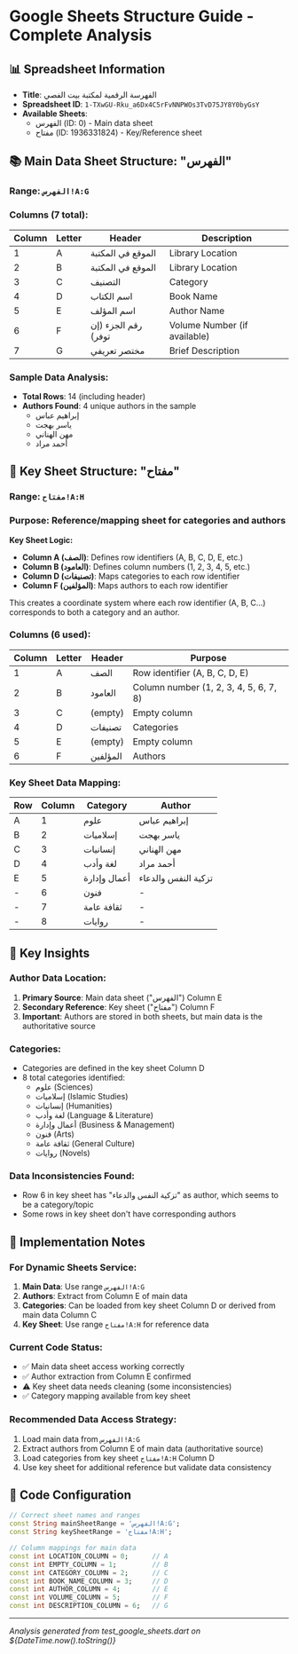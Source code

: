 # Google Sheets Structure Guide - Complete Analysis

## 📊 Spreadsheet Information
- **Title**: الفهرسة الرقمية لمكتبة بيت الفصي
- **Spreadsheet ID**: `1-TXwGU-Rku_a6Dx4C5rFvNNPWOs3TvD75JY8Y0byGsY`
- **Available Sheets**: 
  - الفهرس (ID: 0) - Main data sheet
  - مفتاح (ID: 1936331824) - Key/Reference sheet

## 📚 Main Data Sheet Structure: "الفهرس"

### Range: `الفهرس!A:G`
### Columns (7 total):

| Column | Letter | Header | Description |
|--------|--------|--------|-------------|
| 1 | A | الموقع في المكتبة | Library Location | Row
| 2 | B | الموقع في المكتبة | Library Location | Column
| 3 | C | التصنيف | Category |
| 4 | D | اسم الكتاب | Book Name |
| 5 | E | اسم المؤلف | Author Name |
| 6 | F | رقم الجزء (إن توفر) | Volume Number (if available) |
| 7 | G | مختصر تعريفي | Brief Description |

### Sample Data Analysis:
- **Total Rows**: 14 (including header)
- **Authors Found**: 4 unique authors in the sample
  - إبراهيم عباس
  - ياسر بهجت  
  - مهن الهناني
  - أحمد مراد

## 🔑 Key Sheet Structure: "مفتاح"

### Range: `مفتاح!A:H`
### Purpose: Reference/mapping sheet for categories and authors

**Key Sheet Logic:**
- **Column A (الصف)**: Defines row identifiers (A, B, C, D, E, etc.)
- **Column B (العامود)**: Defines column numbers (1, 2, 3, 4, 5, etc.)  
- **Column D (تصنيفات)**: Maps categories to each row identifier
- **Column F (المؤلفين)**: Maps authors to each row identifier

This creates a coordinate system where each row identifier (A, B, C...) corresponds to both a category and an author.
### Columns (6 used):

| Column | Letter | Header | Purpose |
|--------|--------|--------|---------|
| 1 | A | الصف | Row identifier (A, B, C, D, E) |
| 2 | B | العامود | Column number (1, 2, 3, 4, 5, 6, 7, 8) |
| 3 | C | (empty) | Empty column |
| 4 | D | تصنيفات | Categories |
| 5 | E | (empty) | Empty column |
| 6 | F | المؤلفين | Authors |

### Key Sheet Data Mapping:

| Row | Column | Category | Author |
|-----|--------|----------|--------|
| A | 1 | علوم | إبراهيم عباس |
| B | 2 | إسلاميات | ياسر بهجت |
| C | 3 | إنسانيات | مهن الهناني |
| D | 4 | لغة وأدب | أحمد مراد |
| E | 5 | أعمال وإدارة | تزكية النفس والدعاء |
| - | 6 | فنون | - |
| - | 7 | ثقافة عامة | - |
| - | 8 | روايات | - |

## 🎯 Key Insights

### Author Data Location:
1. **Primary Source**: Main data sheet ("الفهرس") Column E
2. **Secondary Reference**: Key sheet ("مفتاح") Column F
3. **Important**: Authors are stored in both sheets, but main data is the authoritative source

### Categories:
- Categories are defined in the key sheet Column D
- 8 total categories identified:
  - علوم (Sciences)
  - إسلاميات (Islamic Studies)
  - إنسانيات (Humanities)
  - لغة وأدب (Language & Literature)
  - أعمال وإدارة (Business & Management)
  - فنون (Arts)
  - ثقافة عامة (General Culture)
  - روايات (Novels)

### Data Inconsistencies Found:
- Row 6 in key sheet has "تزكية النفس والدعاء" as author, which seems to be a category/topic
- Some rows in key sheet don't have corresponding authors

## 📝 Implementation Notes

### For Dynamic Sheets Service:
1. **Main Data**: Use range `الفهرس!A:G`
2. **Authors**: Extract from Column E of main data
3. **Categories**: Can be loaded from key sheet Column D or derived from main data Column C
4. **Key Sheet**: Use range `مفتاح!A:H` for reference data

### Current Code Status:
- ✅ Main data sheet access working correctly
- ✅ Author extraction from Column E confirmed
- ⚠️ Key sheet data needs cleaning (some inconsistencies)
- ✅ Category mapping available from key sheet

### Recommended Data Access Strategy:
1. Load main data from `الفهرس!A:G`
2. Extract authors from Column E of main data (authoritative source)
3. Load categories from key sheet `مفتاح!A:H` Column D
4. Use key sheet for additional reference but validate data consistency

## 🔧 Code Configuration

```dart
// Correct sheet names and ranges
const String mainSheetRange = 'الفهرس!A:G';
const String keySheetRange = 'مفتاح!A:H';

// Column mappings for main data
const int LOCATION_COLUMN = 0;      // A
const int EMPTY_COLUMN = 1;         // B
const int CATEGORY_COLUMN = 2;      // C
const int BOOK_NAME_COLUMN = 3;     // D
const int AUTHOR_COLUMN = 4;        // E
const int VOLUME_COLUMN = 5;        // F
const int DESCRIPTION_COLUMN = 6;   // G
```

---
*Analysis generated from test_google_sheets.dart on ${DateTime.now().toString()}* 